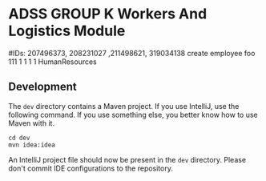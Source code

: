 
# ADSS GROUP K Workers And Logistics Module
#IDs: 207496373, 208231027 ,211498621, 319034138
create employee foo 111 1 1 1 1 HumanResources

## Development

The `dev` directory contains a Maven project.
If you use IntelliJ, use the following command.
If you use something else, you better know how to use Maven with it.

```
cd dev
mvn idea:idea
```

An IntelliJ project file should now be present in the `dev` directory.
Please don't commit IDE configurations to the repository.

